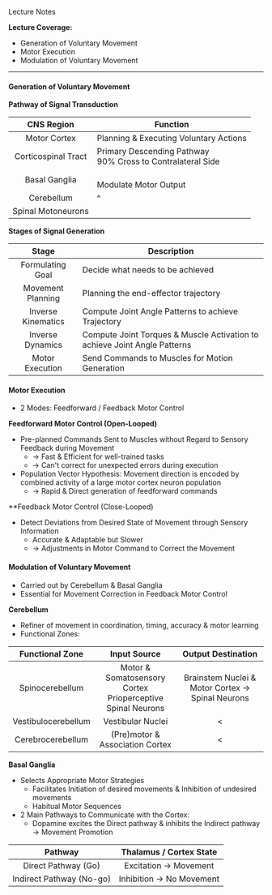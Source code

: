 Lecture Notes

**Lecture Coverage:**
- Generation of Voluntary Movement
- Motor Execution
- Modulation of Voluntary Movement

---
#### **Generation of Voluntary Movement**
**Pathway of Signal Transduction**

|     CNS Region      | Function                                                      |
| :-----------------: | ------------------------------------------------------------- |
|    Motor Cortex     | Planning & Executing Voluntary Actions                        |
| Corticospinal Tract | Primary Descending Pathway<br>90% Cross to Contralateral Side |
|    Basal Ganglia    | <br>Modulate Motor Output                                     |
|     Cerebellum      | ^                                                             |
| Spinal Motoneurons  |                                                               |

**Stages of Signal Generation**

|       Stage        | Description                                                               |
| :----------------: | ------------------------------------------------------------------------- |
|  Formulating Goal  | Decide what needs to be achieved                                          |
| Movement Planning  | Planning the end-effector trajectory                                      |
| Inverse Kinematics | Compute Joint Angle Patterns to achieve Trajectory                        |
|  Inverse Dynamics  | Compute Joint Torques & Muscle Activation to achieve Joint Angle Patterns |
|  Motor Execution   | Send Commands to Muscles for Motion Generation                            |


#### **Motor Execution**
- 2 Modes: Feedforward / Feedback Motor Control

**Feedforward Motor Control (Open-Looped)**
- Pre-planned Commands Sent to Muscles without Regard to Sensory Feedback during Movement
	- → Fast & Efficient for well-trained tasks
	- → Can't correct for unexpected errors during execution
- Population Vector Hypothesis: Movement direction is encoded by combined activity of a large motor cortex neuron population
	- → Rapid & Direct generation of feedforward commands

**Feedback Motor Control (Close-Looped)
- Detect Deviations from Desired State of Movement through Sensory Information
	- Accurate & Adaptable but Slower
	- → Adjustments in Motor Command to Correct the Movement


#### **Modulation of Voluntary Movement**
- Carried out by Cerebellum & Basal Ganglia
- Essential for Movement Correction in Feedback Motor Control

**Cerebellum**
- Refiner of movement in coordination, timing, accuracy & motor learning
- Functional Zones:

|   Functional Zone   |                         Input Source                          |                  Output Destination                  |
| :-----------------: | :-----------------------------------------------------------: | :--------------------------------------------------: |
|   Spinocerebellum   | Motor & Somatosensory Cortex<br>Prioperceptive Spinal Neurons | Brainstem Nuclei & Motor Cortex → Spinal Neurons<br> |
| Vestibulocerebellum |                       Vestibular Nuclei                       |                          <                           |
|  Cerebrocerebellum  |                (Pre)motor & Association Cortex                |                          <                           |

**Basal Ganglia**
- Selects Appropriate Motor Strategies
	- Facilitates Initiation of desired movements & Inhibition of undesired movements
	- Habitual Motor Sequences
- 2 Main Pathways to Communicate with the Cortex:
	- Dopamine excites the Direct pathway & inhibits the Indirect pathway → Movement Promotion

|         Pathway          | Thalamus / Cortex State  |
| :----------------------: | :----------------------: |
|   Direct Pathway (Go)    |  Excitation → Movement   |
| Indirect Pathway (No-go) | Inhibition → No Movement |
